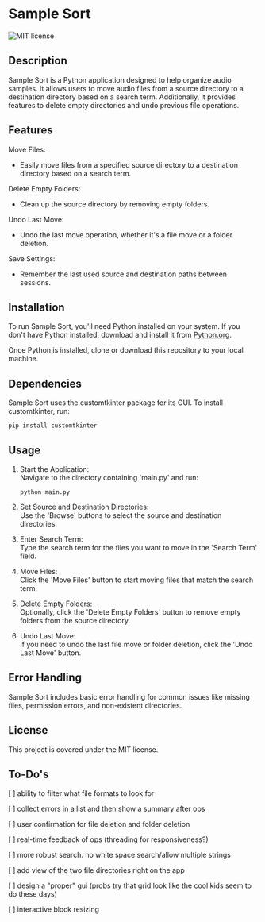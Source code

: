 # Sample Sort

![MIT license](https://img.shields.io/badge/License-MIT-blue.svg)

## Description
Sample Sort is a Python application designed to help organize audio samples. It allows users to move audio files from a source directory to a destination directory based on a search term. Additionally, it provides features to delete empty directories and undo previous file operations.

## Features
Move Files: 
- Easily move files from a specified source directory to a destination directory based on a search term.

Delete Empty Folders: 
- Clean up the source directory by removing empty folders.

Undo Last Move: 
- Undo the last move operation, whether it's a file move or a folder deletion.

Save Settings: 
- Remember the last used source and destination paths between sessions.

## Installation
To run Sample Sort, you'll need Python installed on your system. If you don't have Python installed, download and install it from [Python.org](https://python.org).

Once Python is installed, clone or download this repository to your local machine.

## Dependencies
Sample Sort uses the customtkinter package for its GUI. To install customtkinter, run:

`pip install customtkinter`

## Usage
1. Start the Application:<br>
Navigate to the directory containing 'main.py' and run:

    `python main.py`

2. Set Source and Destination Directories:<br>
Use the 'Browse' buttons to select the source and destination directories.

3. Enter Search Term:<br>
Type the search term for the files you want to move in the 'Search Term' field.

4. Move Files:<br>
Click the 'Move Files' button to start moving files that match the search term.

5. Delete Empty Folders:<br>
Optionally, click the 'Delete Empty Folders' button to remove empty folders from the source directory.

6. Undo Last Move:<br>
If you need to undo the last file move or folder deletion, click the 'Undo Last Move' button.

## Error Handling
Sample Sort includes basic error handling for common issues like missing files, permission errors, and non-existent directories.

## License

This project is covered under the MIT license.

## To-Do's

[ ] ability to filter what file formats to look for

[ ] collect errors in a list and then show a summary after ops

[ ] user confirmation for file deletion and folder deletion

[ ] real-time feedback of ops (threading for responsiveness?)

[ ] more robust search. no white space search/allow multiple strings

[ ] add view of the two file directories right on the app

[ ] design a "proper" gui (probs try that grid look like the cool kids seem to do these days)

[ ] interactive block resizing